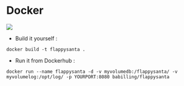 # Docker

[![](https://img.shields.io/docker/automated/jrottenberg/ffmpeg.svg?style=for-the-badge)](https://hub.docker.com/r/babilling/flappysanta/)

- Build it yourself : 
```
docker build -t flappysanta .
```

- Run it from Dockerhub : 
```
docker run --name flappysanta -d -v myvolumedb:/flappysanta/ -v myvolumelog:/opt/log/ -p YOURPORT:8080 babilling/flappysanta
```
